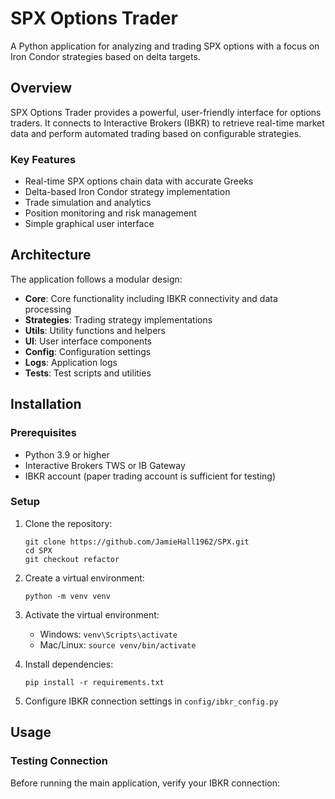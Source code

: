 # SPX Options Trader

A Python application for analyzing and trading SPX options with a focus on Iron Condor strategies based on delta targets.

## Overview

SPX Options Trader provides a powerful, user-friendly interface for options traders. It connects to Interactive Brokers (IBKR) to retrieve real-time market data and perform automated trading based on configurable strategies.

### Key Features

- Real-time SPX options chain data with accurate Greeks
- Delta-based Iron Condor strategy implementation
- Trade simulation and analytics
- Position monitoring and risk management
- Simple graphical user interface

## Architecture

The application follows a modular design:

- **Core**: Core functionality including IBKR connectivity and data processing
- **Strategies**: Trading strategy implementations
- **Utils**: Utility functions and helpers
- **UI**: User interface components
- **Config**: Configuration settings
- **Logs**: Application logs
- **Tests**: Test scripts and utilities

## Installation

### Prerequisites

- Python 3.9 or higher
- Interactive Brokers TWS or IB Gateway
- IBKR account (paper trading account is sufficient for testing)

### Setup

1. Clone the repository:
   ```
   git clone https://github.com/JamieHall1962/SPX.git
   cd SPX
   git checkout refactor
   ```

2. Create a virtual environment:
   ```
   python -m venv venv
   ```

3. Activate the virtual environment:
   - Windows: `venv\Scripts\activate`
   - Mac/Linux: `source venv/bin/activate`

4. Install dependencies:
   ```
   pip install -r requirements.txt
   ```

5. Configure IBKR connection settings in `config/ibkr_config.py`

## Usage

### Testing Connection

Before running the main application, verify your IBKR connection:
